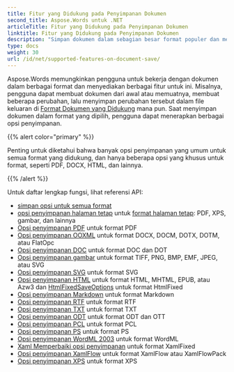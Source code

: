 ```yaml
---
title: Fitur yang Didukung pada Penyimpanan Dokumen
second_title: Aspose.Words untuk .NET
articleTitle: Fitur yang Didukung pada Penyimpanan Dokumen
linktitle: Fitur yang Didukung pada Penyimpanan Dokumen
description: "Simpan dokumen dalam sebagian besar format populer dan mendukung banyak fitur Microsoft Word menggunakan C#."
type: docs
weight: 30
url: /id/net/supported-features-on-document-save/
---
```


Aspose.Words memungkinkan pengguna untuk bekerja dengan dokumen dalam berbagai format dan menyediakan berbagai fitur untuk ini. Misalnya, pengguna dapat membuat dokumen dari awal atau memuatnya, membuat beberapa perubahan, lalu menyimpan perubahan tersebut dalam file keluaran di [Format Dokumen yang Didukung](/words/id/net/supported-document-formats/) mana pun. Saat menyimpan dokumen dalam format yang dipilih, pengguna dapat menerapkan berbagai opsi penyimpanan.

{{% alert color="primary" %}}

Penting untuk diketahui bahwa banyak opsi penyimpanan yang umum untuk semua format yang didukung, dan hanya beberapa opsi yang khusus untuk format, seperti PDF, DOCX, HTML, dan lainnya.

{{% /alert %}}

Untuk daftar lengkap fungsi, lihat referensi API:

- [simpan opsi untuk semua format](https://reference.aspose.com/words/net/aspose.words.saving/)
- [opsi penyimpanan halaman tetap](https://reference.aspose.com/words/net/aspose.words.saving/fixedpagesaveoptions/) untuk [format halaman tetap](/words/id/net/converting-to-fixed-page-format/): PDF, XPS, gambar, dan lainnya
- [Opsi penyimpanan PDF](https://reference.aspose.com/words/net/aspose.words.saving/pdfsaveoptions/) untuk format PDF
- [Opsi penyimpanan OOXML](https://reference.aspose.com/words/net/aspose.words.saving/ooxmlsaveoptions/) untuk format DOCX, DOCM, DOTX, DOTM, atau FlatOpc
- [Opsi penyimpanan DOC](https://reference.aspose.com/words/net/aspose.words.saving/docsaveoptions/) untuk format DOC dan DOT
- [Opsi penyimpanan gambar](https://reference.aspose.com/words/net/aspose.words.saving/imagesaveoptions/) untuk format TIFF, PNG, BMP, EMF, JPEG, atau SVG
- [Opsi penyimpanan SVG](https://reference.aspose.com/words/net/aspose.words.saving/svgsaveoptions/) untuk format SVG
- [Opsi penyimpanan HTML](https://reference.aspose.com/words/net/aspose.words.saving/htmlsaveoptions/) untuk format HTML, MHTML, EPUB, atau Azw3 dan [HtmlFixedSaveOptions](https://reference.aspose.com/words/net/aspose.words.saving/htmlfixedsaveoptions/) untuk format HtmlFixed
- [Opsi penyimpanan Markdown](https://reference.aspose.com/words/net/aspose.words.saving/markdownsaveoptions/) untuk format Markdown
- [Opsi penyimpanan RTF](https://reference.aspose.com/words/net/aspose.words.saving/rtfsaveoptions/) untuk format RTF
- [Opsi penyimpanan TXT](https://reference.aspose.com/words/net/aspose.words.saving/txtsaveoptions/) untuk format TXT
- [Opsi penyimpanan ODT](https://reference.aspose.com/words/net/aspose.words.saving/odtsaveoptions/) untuk format ODT dan OTT
- [Opsi penyimpanan PCL](https://reference.aspose.com/words/net/aspose.words.saving/pclsaveoptions/) untuk format PCL
- [Opsi penyimpanan PS](https://reference.aspose.com/words/net/aspose.words.saving/pssaveoptions/) untuk format PS
- [Opsi penyimpanan WordML 2003](https://reference.aspose.com/words/net/aspose.words.saving/wordml2003saveoptions/) untuk format WordML
- [Xaml Memperbaiki opsi penyimpanan](https://reference.aspose.com/words/net/aspose.words.saving/xamlfixedsaveoptions/) untuk format XamlFixed
- [Opsi penyimpanan XamlFlow](https://reference.aspose.com/words/net/aspose.words.saving/xamlflowsaveoptions/) untuk format XamlFlow atau XamlFlowPack
- [Opsi penyimpanan XPS](https://reference.aspose.com/words/net/aspose.words.saving/xpssaveoptions/) untuk format XPS